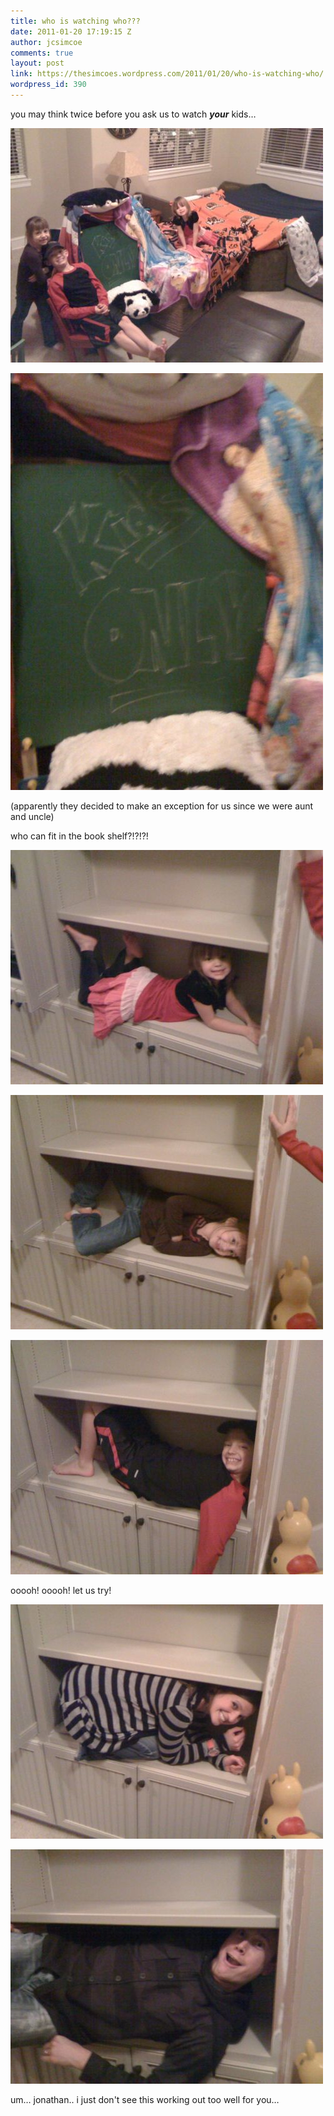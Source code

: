 ```yaml
---
title: who is watching who???
date: 2011-01-20 17:19:15 Z
author: jcsimcoe
comments: true
layout: post
link: https://thesimcoes.wordpress.com/2011/01/20/who-is-watching-who/
wordpress_id: 390
---
```


you may think twice before you ask us to watch **_your_** kids…




![](/public/assets/tumblr_lfbzy5w2xN1qb8l8q.jpg)




![](/public/assets/tumblr_lfc0098zD51qb8l8q.jpg)




(apparently they decided to make an exception for us since we were aunt and uncle)





who can fit in the book shelf?!?!?!




![](/public/assets/tumblr_lfc015tB4x1qb8l8q.jpg)




![](/public/assets/tumblr_lfc01i4oQG1qb8l8q.jpg)




![](/public/assets/tumblr_lfc01wdDSg1qb8l8q.jpg)




ooooh! ooooh! let us try!




![](/public/assets/tumblr_lfc02nuswe1qb8l8q.jpg)




![](/public/assets/tumblr_lfc035Jtfq1qb8l8q.jpg)




um… jonathan.. i just don't see this working out too well for you…
